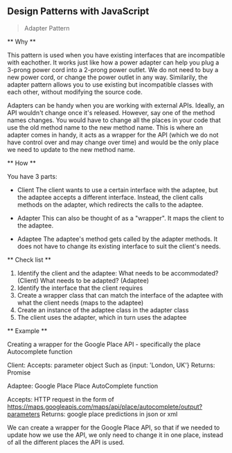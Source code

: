 ## Design Patterns with JavaScript

> Adapter Pattern

** Why **

This pattern is used when you have existing interfaces that are incompatible with eachother. It works just like how a power adapter can help you plug a 3-prong power cord into a 2-prong power outlet. We do not need to buy a new power cord, or change the power outlet in any way. Similarily, the adapter pattern allows you to use existing but incompatible classes with each other, without modifying the source code. 

Adapters can be handy when you are working with external APIs. Ideally, an API wouldn't change once it's released. However, say one of the method names changes. You would have to change all the places in your code that use the old method name to the new method name. This is where an adapter comes in handy, it acts as a wrapper for the API (which we do not have control over and may change over time) and would be the only place we need to update to the new method name.

** How **

You have 3 parts: 

* Client
The client wants to use a certain interface with the adaptee, but the adaptee accepts a different interface. Instead, the client calls methods on the adapter, which redirects the calls to the adaptee. 

* Adapter
This can also be thought of as a "wrapper". It maps the client to the adaptee.

* Adaptee
The adaptee's method gets called by the adapter methods. It does not have to change its existing interface to suit the client's needs.

** Check list **
1. Identify the client and the adaptee: What needs to be accommodated? (Client) What needs to be adapted? (Adaptee)
2. Identify the interface that the client requires
3. Create a wrapper class that can match the interface of the adaptee with what the client needs (maps to the adaptee)
4. Create an instance of the adaptee class in the adapter class
5. The client uses the adapter, which in turn uses the adaptee

** Example **

Creating a wrapper for the Google Place API - specifically the place Autocomplete function

Client:
Accepts: parameter object
Such as {input: 'London, UK'}
Returns: Promise<Array> 

Adaptee:
Google Place Place AutoComplete function

Accepts: HTTP request
in the form of https://maps.googleapis.com/maps/api/place/autocomplete/output?parameters
Returns: google place predictions in json or xml

We can create a wrapper for the Google Place API, so that if we needed to update how we use the API, we only need to change it in one place, instead of all the different places the API is used.
